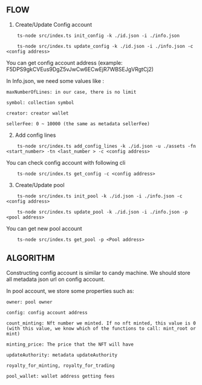 ## FLOW

1. Create/Update Config account

```
	ts-node src/index.ts init_config -k ./id.json -i ./info.json

	ts-node src/index.ts update_config -k ./id.json -i ./info.json -c <config address>
```

You can get config account address (example: F5DPS9gkCVEus9DgZ5vJwCw6ECwEjR7WBSEJgVRgtCj2)

In Info.json, we need some values like : 

```
maxNumberOfLines: in our case, there is no limit

symbol: collection symbol

creator: creator wallet

sellerFee: 0 ~ 10000 (the same as metadata sellerFee)

```

2. Add config lines

```
	ts-node src/index.ts add_config_lines -k ./id.json -u ./assets -fn <start_number> -tn <last_number > -c <config address>
```

You can check config account with following cli

```
	ts-node src/index.ts get_config -c <config address>
```

3. Create/Update pool

```
	ts-node src/index.ts init_pool -k ./id.json -i ./info.json -c <config address>

	ts-node src/index.ts update_pool -k ./id.json -i ./info.json -p <pool address>
```

You can get new pool account

```
	ts-node src/index.ts get_pool -p <Pool address>
```

## ALGORITHM

Constructing config account is similar to candy machine. We should store all metadata json url on config account.

In pool account, we store some properties such as:

```
owner: pool owner

config: config account address

count_minting: Nft number we minted. If no nft minted, this value is 0 (with this value, we know which of the functions to call: mint_root or mint)

minting_price: The price that the NFT will have

updateAuthority: metadata updateAuthority

royalty_for_minting, royalty_for_trading

pool_wallet: wallet address getting fees
```

